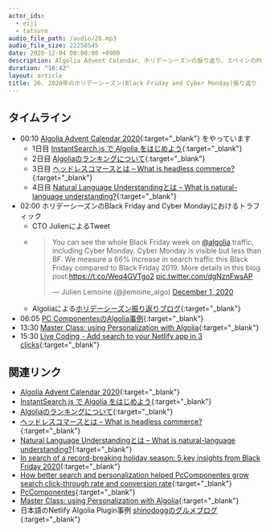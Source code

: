 ```yaml
---
actor_ids:
  - eiji
  - tatsuro
audio_file_path: /audio/26.mp3
audio_file_size: 22258545
date: 2020-12-04 00:00:00 +0900
description: Algolia Advent Calendar、ホリデーシーズンの振り返り、スペインのPC ComponentesのAlgolia事例について話しました
duration: "16:42"
layout: article
title: 26. 2020年のホリデーシーズン(Black Friday and Cyber Monday)振り返り
---
```


## タイムライン

- 00:10 [Algolia Advent Calendar 2020](https://qiita.com/advent-calendar/2020/algolia){:target="_blank"} をやっています
  - 1日目 [InstantSearch.js で Algolia をはじめよう](https://shinodogg.com/2020/11/30/getting-started-algolia-with-instantsearchjs/){:target="_blank"}
  - 2日目 [Algoliaのランキングについて](https://blog.tatsuroh.com/2020-12-02/algolia-ranking-explained){:target="_blank"}
  - 3日目 [ヘッドレスコマースとは – What is headless commerce?](https://shinodogg.com/2020/12/01/what-is-headless-commerce/){:target="_blank"}
  - 4日目 [Natural Language Understandingとは – What is natural-language understanding?](https://shinodogg.com/2020/12/03/what-is-natural-language-understanding/){:target="_blank"}
- 02:00 ホリデーシーズンのBlack Friday and Cyber Mondayにおけるトラフィック
  - CTO JulienによるTweet
  - <blockquote class="twitter-tweet"><p lang="en" dir="ltr">You can see the whole Black Friday week on <a href="https://twitter.com/algolia?ref_src=twsrc%5Etfw">@algolia</a> traffic, including Cyber Monday. Cyber Monday is visible but less than BF. We measure a 66% increase in search traffic this Black Friday compared to Black Friday 2019. More details in this blog post:<a href="https://t.co/Weq4GVTgo2">https://t.co/Weq4GVTgo2</a> <a href="https://t.co/dgNznFwsAP">pic.twitter.com/dgNznFwsAP</a></p>&mdash; Julien Lemoine (@jlemoine_algo) <a href="https://twitter.com/jlemoine_algo/status/1333706829969444865?ref_src=twsrc%5Etfw">December 1, 2020</a></blockquote> <script async src="https://platform.twitter.com/widgets.js" charset="utf-8"></script>
  - Algoliaによる[ホリデーシーズン振り返りブログ](https://www.algolia.com/blog/in-search-of-a-record-breaking-holiday-season-5-key-insights-from-black-friday-2020/){:target="_blank"}
- 06:05 [PC ComponentesのAlgolia事例](https://resources.algolia.com/customer-stories/customer-story-pccomponentes){:target="_blank"}
- 13:30 [Master Class: using Personalization with Algolia](https://resources.algolia.com/personalization/webinar-masterclasspersonalization-dg){:target="_blank"}
- 15:30 [Live Coding - Add search to your Netlify app in 3 clicks](https://www.eventbrite.com/e/live-coding-add-search-to-your-netlify-app-in-3-clicks-tickets-130275580769){:target="_blank"}

## 関連リンク

- [Algolia Advent Calendar 2020](https://qiita.com/advent-calendar/2020/algolia){:target="_blank"}
- [InstantSearch.js で Algolia をはじめよう](https://shinodogg.com/2020/11/30/getting-started-algolia-with-instantsearchjs/){:target="_blank"}
- [Algoliaのランキングについて](https://blog.tatsuroh.com/2020-12-02/algolia-ranking-explained){:target="_blank"}
- [ヘッドレスコマースとは – What is headless commerce?](https://shinodogg.com/2020/12/01/what-is-headless-commerce/){:target="_blank"}
- [Natural Language Understandingとは – What is natural-language understanding?](https://shinodogg.com/2020/12/03/what-is-natural-language-understanding/){:target="_blank"}
- [In search of a record-breaking holiday season: 5 key insights from Black Friday 2020](https://www.algolia.com/blog/in-search-of-a-record-breaking-holiday-season-5-key-insights-from-black-friday-2020/){:target="_blank"}
- [How better search and personalization helped PcComponentes grow search click-through rate and conversion rate](https://resources.algolia.com/customer-stories/customer-story-pccomponentes){:target="_blank"}
- [PcComponentes](https://www.pccomponentes.com/){:target="_blank"}
- [Master Class: using Personalization with Algolia](https://resources.algolia.com/personalization/webinar-masterclasspersonalization-dg){:target="_blank"}
- 日本語のNetlify Algolia Plugin事例 [shinodoggのグルメブログ](https://shinodogg.net/){:target="_blank"}